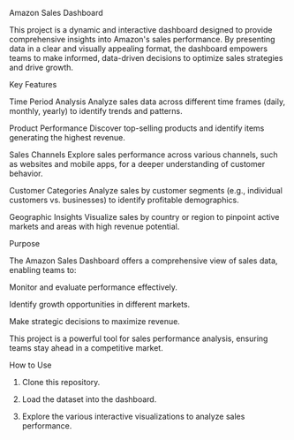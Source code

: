 Amazon Sales Dashboard

This project is a dynamic and interactive dashboard designed to provide comprehensive insights into Amazon's sales performance. By presenting data in a clear and visually appealing format, the dashboard empowers teams to make informed, data-driven decisions to optimize sales strategies and drive growth.

Key Features

Time Period Analysis
Analyze sales data across different time frames (daily, monthly, yearly) to identify trends and patterns.

Product Performance
Discover top-selling products and identify items generating the highest revenue.

Sales Channels
Explore sales performance across various channels, such as websites and mobile apps, for a deeper understanding of customer behavior.

Customer Categories
Analyze sales by customer segments (e.g., individual customers vs. businesses) to identify profitable demographics.

Geographic Insights
Visualize sales by country or region to pinpoint active markets and areas with high revenue potential.


Purpose

The Amazon Sales Dashboard offers a comprehensive view of sales data, enabling teams to:

Monitor and evaluate performance effectively.

Identify growth opportunities in different markets.

Make strategic decisions to maximize revenue.


This project is a powerful tool for sales performance analysis, ensuring teams stay ahead in a competitive market.

How to Use

1. Clone this repository.


2. Load the dataset into the dashboard.


3. Explore the various interactive visualizations to analyze sales performance.
